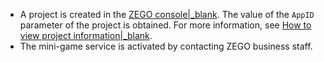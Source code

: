 - A project is created in the [ZEGO console\|_blank](https://console.zegocloud.com). The value of the `AppID` parameter of the project is obtained. For more information, see [How to view project information\|_blank](https://www.zegocloud.com/docs/admin-console/view-project-information).
- The mini-game service is activated by contacting ZEGO business staff.

